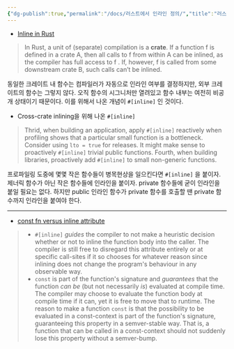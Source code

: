 ```yaml
---
{"dg-publish":true,"permalink":"/docs/러스트에서 인라인 정의/","title":"러스트에서 인라인 정의"}
---
```


- [Inline in Rust](https://matklad.github.io/2021/07/09/inline-in-rust.html#Inline-In-Rust)

> In Rust, a unit of (separate) compilation is a **crate**. If a function f is defined in a crate A, then all calls to f from within A can be inlined, as the compiler has full access to f . If, however, f is called from some downstream crate B, such calls can’t be inlined.

동일한 크레이트 내 함수는 컴파일러가 자동으로 인라인 여부를 결정하지만, 외부 크레이트의 함수는 그렇지 않다. 오직 함수의 시그니처만 열려있고 함수 내부는 여전히 비공개 상태이기 때문이다. 이를 위해서 나온 개념이 `#[inline]` 인 것이다. 

- Cross-crate inlining을 위해 나온 `#[inline]` 

> Thrid, when building an application, apply `#[inline]` reactively when profiling shows that a particular small function is a bottleneck. Consider using `lto = true` for releases. It might make sense to proactively `#[inline]` trivial public functions. Fourth, when building libraries, proactively add `#[inline]` to small non-generic functions.

프로파일링 도중에 몇몇 작은 함수들이 병목현상을 일으킨다면 `#[inline]` 을 붙이자. 제너릭 함수가 아닌 작은 함수들에 인라인을 붙이자. private 함수들에 굳이 인라인을 붙일 필요는 없다. 하지만 public 인라인 함수가 private 함수를 호출할 땐 private 함수까지 인라인을 붙여야 한다.

---
- [const fn versus inline attribute](https://stackoverflow.com/questions/60798676/const-fn-vs-inline-attribute)

> -  `#[inline]` _guides_ the compiler to not make a heuristic decision whether or not to inline the function body into the caller. The compiler is still free to disregard this attribute entirely or at specific call-sites if it so chooses for whatever reason since inlining does not change the program's behaviour in any observable way.
> -  `const` is part of the function's signature and _guarantees_ that the function _can be_ (but not necessarily _is_) evaluated at compile time. The compiler may choose to evaluate the function body at compile time if it can, yet it is free to move that to runtime. The reason to make a function `const` is that the possibility to be evaluated in a const-context is part of the function's signature, guaranteeing this property in a semver-stable way. That is, a function that can be called in a const-context should not suddenly lose this property without a semver-bump.
